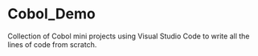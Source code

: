 # Cobol_Demo
Collection of Cobol mini projects using Visual Studio Code to write all the lines of code from scratch.
